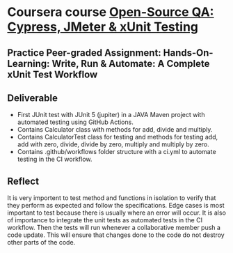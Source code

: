 # Coursera course 	<ins>Open-Source QA: Cypress, JMeter & xUnit Testing</ins>
## Practice Peer-graded Assignment: Hands-On-Learning: Write, Run & Automate: A Complete xUnit Test Workflow  

## Deliverable

* First JUnit test with JUnit 5 (jupiter) in a JAVA Maven project with automated testing using GitHub Actions.
* Contains Calculator class with methods for add, divide and multiply.
* Contains CalculatorTest class for testing and methods for testing add, add with zero, divide, divide by zero, multiply and multiply by zero.
* Contains .github/workflows folder structure with a ci.yml to automate testing in the CI workflow.

## Reflect

It is very importent to test method and functions in isolation to verify that they perform as expected and follow the specifications. Edge cases is most important to test because there is usually where an error will occur. It is also of importance to integrate the unit tests as automated tests in the CI workflow. Then the tests will run whenever a collaborative member push a code update. This will ensure that changes done to the code do not destroy other parts of the code.